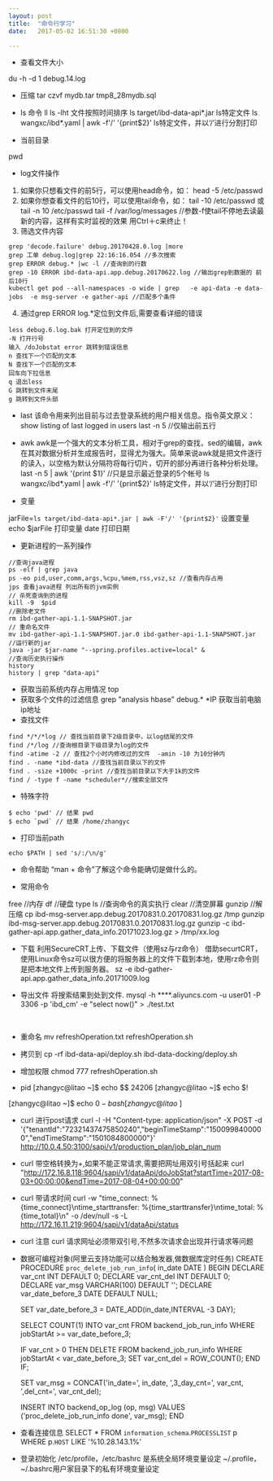```yaml
---
layout: post
title:  "命令行学习"
date:   2017-05-02 16:51:30 +0800

---
```

* 查看文件大小

du -h -d 1 debug.14.log <br>

* 压缩
tar czvf mydb.tar tmp8_28mydb.sql

* ls 命令
ll
ls -lht 文件按照时间排序
ls target/ibd-data-api*.jar ls特定文件
ls wangxc/ibd*.yaml  | awk -f'/' '{print$2}' ls特定文件，并以‘/’进行分割打印

* 当前目录

pwd

* log文件操作
1. 如果你只想看文件的前5行，可以使用head命令，如： 
head -5 /etc/passwd 
2. 如果你想查看文件的后10行，可以使用tail命令，如： 
tail -10 /etc/passwd 或 tail -n 10 /etc/passwd 
tail -f /var/log/messages //参数-f使tail不停地去读最新的内容，这样有实时监视的效果 用Ctrl＋c来终止！
3. 筛选文件内容
```shell
grep 'decode.failure' debug.20170428.0.log |more
grep 工单 debug.log|grep 22:16:16.054 //多次搜索
grep ERROR debug.* |wc -l //查询到的行数
grep -10 ERROR ibd-data-api.app.debug.20170622.log //输出grep到数据的 前后10行
kubectl get pod --all-namespaces -o wide | grep   -e api-data -e data-jobs  -e msg-server -e gather-api //匹配多个条件
```
4. 通过grep ERROR log.*定位到文件后,需要查看详细的错误
```shell
less debug.6.log.bak 打开定位到的文件
-N 打开行号
输入 /doJobstat error 跳转到错误信息
n 查找下一个匹配的文本
N 查找下一个匹配的文本
回车向下拉信息
q 退出less
G 跳转到文件末尾
g 跳转到文件头部
```
* last
该命令用来列出目前与过去登录系统的用户相关信息。指令英文原义：show listing of last logged in users
last -n 5 //仅输出前五行

* awk
awk是一个强大的文本分析工具，相对于grep的查找，sed的编辑，awk在其对数据分析并生成报告时，显得尤为强大。简单来说awk就是把文件逐行的读入，以空格为默认分隔符将每行切片，切开的部分再进行各种分析处理。
last -n 5 | awk  '{print $1}' //只是显示最近登录的5个帐号
ls wangxc/ibd*.yaml  | awk -f'/' '{print$2}' ls特定文件，并以‘/’进行分割打印

* 变量

jarFile=`ls target/ibd-data-api*.jar | awk -F'/' '{print$2}'`  设置变量
echo $jarFile  打印变量
date 打印日期


* 更新进程的一系列操作
```shell
//查询java进程
ps -elf | grep java
ps -eo pid,user,comm,args,%cpu,%mem,rss,vsz,sz //查看内存占用
jps 查看java进程 列出所有的jvm实例
// 杀死查询到的进程
kill -9  $pid
//删除老文件
rm ibd-gather-api-1.1-SNAPSHOT.jar
// 重命名文件
mv ibd-gather-api-1.1-SNAPSHOT.jar.0 ibd-gather-api-1.1-SNAPSHOT.jar
//运行新的jar
java -jar $jar-name "--spring.profiles.active=local" &
//查询历史执行操作
history
history | grep "data-api"
```
 
* 获取当前系统内存占用情况
top
* 获取多个文件的过滤信息
grep "analysis hbase" debug.*
*IP 获取当前电脑ip地址
* 查找文件
```shell
find */*/*log // 查找当前目录下2级目录中，以log结尾的文件
find /*/log //查询根目录下级目录为log的文件
find -atime -2 // 查找2个小时内修改过的文件  -amin -10 为10分钟内
find . -name *ibd-data //查找当前目录以下的文件
find . -size +1000c -print //查找当前目录以下大于1k的文件
find / -type f -name *scheduler*//搜索全部文件
```
* 特殊字符
```shell
$ echo 'pwd' // 结果 pwd
$ echo `pwd` // 结果 /home/zhangyc
```
* 打印当前path
```shell
echo $PATH | sed 's/:/\n/g'
```
* 命令帮助 “man + 命令”了解这个命令能确切是做什么的。

* 常用命令

free //内存 
df //硬盘 
type ls //查询命令的真实执行 
clear //清空屏幕
gunzip //解压缩
cp ibd-msg-server.app.debug.20170831.0.20170831.log.gz /tmp
gunzip ibd-msg-server.app.debug.20170831.0.20170831.log.gz
gunzip -c ibd-gather-api.app.gather_data_info.20171023.log.gz > /tmp/xx.log
* 下载
利用SecureCRT上传、下载文件（使用sz与rz命令）
借助securtCRT，使用Linux命令sz可以很方便的将服务器上的文件下载到本地，使用rz命令则是把本地文件上传到服务器。
sz -e ibd-gather-api.app.gather_data_info.20171009.log

* 导出文件
将搜索结果到处到文件.
mysql -h ****.aliyuncs.com -u user01 -P 3306 -p 'ibd_cm' -e "select now()"  > ./test.txt
<br>

* 重命名
mv refreshOperation.txt refreshOperation.sh

* 拷贝到
cp -rf ibd-data-api/deploy.sh ibd-data-docking/deploy.sh

* 增加权限
chmod 777 refreshOperation.sh

* pid
[zhangyc@litao ~]$ echo $$
24206
[zhangyc@litao ~]$ echo $!

[zhangyc@litao ~]$ echo $0
-bash
[zhangyc@litao ~]$
* curl 进行post请求
curl -l -H "Content-type: application/json" -X POST -d '{"tenantId":"72321437475850240","beginTimeStamp":"1500998400000","endTimeStamp":"1501084800000"}' http://10.0.4.50:3100/sapi/v1/production_plan/job_plan_num
* curl 带空格转换为+,如果不能正常请求,需要把网址用双引号括起来
curl "http://172.16.8.118:9604/sapi/v1/dataApi/doJobStat?startTime=2017-08-03+00:00:00&endTime=2017-08-04+00:00:00"
* curl 带请求时间
curl -w "time_connect: %{time_connect}\ntime_starttransfer: %{time_starttransfer}\ntime_total: %{time_total}\n" -o /dev/null -s -L http://172.16.11.219:9604/sapi/v1/dataApi/status
* curl 注意
curl 请求网址必须带双引号,不然多次请求会出现并行请求等问题
* 数据可编程对象(阿里云支持功能可以结合触发器,做数据库定时任务)
CREATE PROCEDURE `proc_delete_job_run_info`(
		in_date DATE
)
BEGIN
  DECLARE var_cnt INT DEFAULT 0;
  DECLARE var_cnt_del INT DEFAULT 0;
  DECLARE var_msg VARCHAR(100) DEFAULT '';
  DECLARE var_date_before_3 DATE DEFAULT NULL;

  SET var_date_before_3 = DATE_ADD(in_date,INTERVAL -3 DAY);

  SELECT COUNT(1) INTO var_cnt FROM backend_job_run_info WHERE jobStartAt >= var_date_before_3;


  IF var_cnt > 0 THEN
    DELETE FROM backend_job_run_info WHERE jobStartAt < var_date_before_3;
    SET var_cnt_del = ROW_COUNT();
  END IF;

  SET var_msg = CONCAT('in_date=', in_date, ',3_day_cnt=', var_cnt, ',del_cnt=', var_cnt_del);


  INSERT INTO backend_op_log (op, msg) VALUES ('proc_delete_job_run_info done', var_msg);
END

* 查看连接信息
SELECT * FROM `information_schema`.`PROCESSLIST` p WHERE p.`HOST` LIKE '%10.28.143.1%'

* 登录初始化
/etc/profile，/etc/bashrc 是系统全局环境变量设定
~/.profile，~/.bashrc用户家目录下的私有环境变量设定


